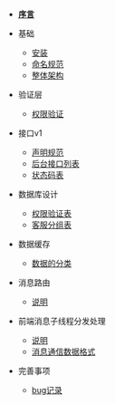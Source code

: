 - [**序言**](README.md)

- 基础

  - [安装](dev/install.md)
  - [命名规范](dev/specification.md)
  - [整体架构](dev/framework.md)

- 验证层

  - [权限验证](validate/auth.md)

- 接口v1

  - [声明规范](api/introduce.md)
  - [后台接口列表](api/list.md)
  - [状态码表](api/status.md)

- 数据库设计

  - [权限验证表](database/auth.md)
  - [客服分组表](database/gmember.md)

- 数据缓存

  - [数据的分类](cache/categary.md)
- 消息路由 

  - [说明](message/route.md)

- 前端消息子线程分发处理

  - [说明](font_end_message/desc.md)
  - [消息通信数据格式](font_end_message/des_format.md)

- 完善事项 

  - [bug记录](plan/bugs.md)
 
